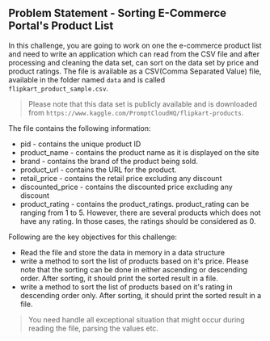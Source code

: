 ## Problem Statement - Sorting E-Commerce Portal's Product List

In this challenge, you are going to work on one the e-commerce product list and need to write an application which can read from the CSV file and after processing and cleaning the data set, can sort on the data set by price and product ratings. The file is available as a CSV(Comma 
Separated Value) file, available in the folder named `data` and is called `flipkart_product_sample.csv`.

> Please note that this data set is publicly available and is downloaded from `https://www.kaggle.com/PromptCloudHQ/flipkart-products`.

The file contains the following information:
- pid - contains the unique product ID
- product_name - contains the product name as it is displayed on the site
- brand - contains the brand of the product being sold.
- product_url - contains the URL for the product.
- retail_price - contains the retail price excluding any discount
- discounted_price - contains the discounted price excluding any discount
- product_rating - contains the product_ratings. product_rating can be ranging from 1 to 5. However, there are several products which does not have any rating. In those cases, the ratings should be considered as 0.

Following are the key objectives for this challenge:

- Read the file and store the data in memory in a data structure
- write a method to sort the list of products based on it's price. Please note that the sorting can be done in either ascending or descending order. After sorting, it should print the sorted result in a file.
- write a method to sort the list of products based on it's rating in descending order only. After sorting, it should print the sorted result in a file.



> You need handle all exceptional situation that might occur during reading the file,
> parsing the values etc.
